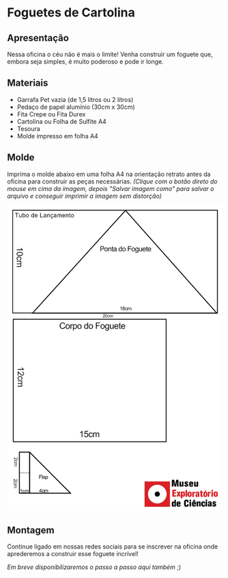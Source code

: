 # Foguetes de Cartolina

## Apresentação
Nessa oficina o céu não é mais o limite! Venha construir um foguete que, embora seja simples, é muito poderoso e pode ir longe.

## Materiais
* Garrafa Pet vazia (de 1,5 litros ou 2 litros)
* Pedaço de papel alumínio (30cm x 30cm)
* Fita Crepe ou Fita Durex
* Cartolina ou Folha de Sulfite A4
* Tesoura
* Molde impresso em folha A4

## Molde
Imprima o molde abaixo em uma folha A4 na orientação retrato antes da oficina para construir as peças necessárias.
_(Clique com o botão direto do mouse em cima da imagem, depois "Salvar imagem como" para salvar o arquivo e conseguir imprimir a imagem sem distorção)_

![Molde A4](Molde_Foguete_Cartolina_Logo.png)

## Montagem
Continue ligado em nossas redes sociais para se inscrever na oficina onde aprederemos a construir esse foguete incrível! 

_Em breve disponibilizaremos o passo a passo aqui também_ ;)

